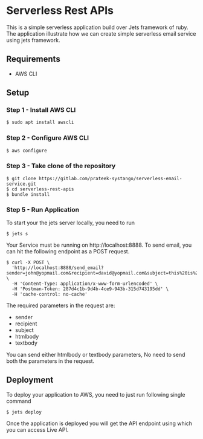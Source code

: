 # Serverless Rest APIs
This is a simple serverless application build over Jets framework of ruby. The application illustrate how we can create simple serverless email service using jets framework.
## Requirements
* AWS CLI

## Setup

### Step 1 - Install AWS CLI
```sh
$ sudo apt install awscli
```

### Step 2 - Configure AWS CLI
```sh
$ aws configure
```
### Step 3 - Take clone of the repository

```ruby_on_rails
$ git clone https://gitlab.com/prateek-systango/serverless-email-service.git
$ cd serverless-rest-apis
$ bundle install
```
### Step 5 - Run Application

To start your the jets server locally, you need to run

```ruby_on_rails
$ jets s
```
Your Service must be running on http://localhost:8888.
To send email, you can hit the following endpoint as a POST request.

```ruby_on_rails
$ curl -X POST \
  'http://localhost:8888/send_email?sender=john@yopmail.com&recipient=david@yopmail.com&subject=this%20is%20the%20test%20subject&htmlbody=%3Ch1%3Ehi,%20David%3C/h1%3E' \
  -H 'Content-Type: application/x-www-form-urlencoded' \
  -H 'Postman-Token: 287d4c1b-9d4b-4ce9-943b-315d743195dd' \
  -H 'cache-control: no-cache'
```
The required parameters in the request are:
* sender
* recipient
* subject
* htmlbody
* textbody

You can send either htmlbody or textbody parameters, No need to send both the parameters in the request.

## Deployment
To deploy your application to AWS, you need to just run following single command

```ruby_on_rails
$ jets deploy
```

Once the application is deployed you will get the API endpoint using which you can access Live API.
